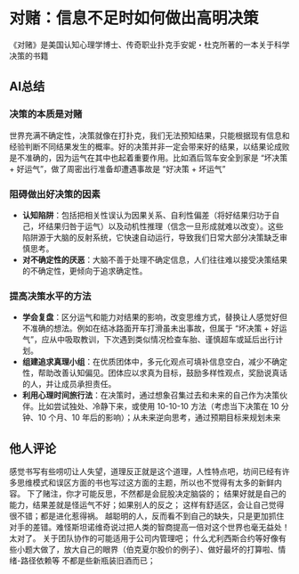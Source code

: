 # 对赌：信息不足时如何做出高明决策

《对赌》是美国认知心理学博士、传奇职业扑克手安妮・杜克所著的一本关于科学决策的书籍

## AI总结

### 决策的本质是对赌

世界充满不确定性，决策就像在打扑克，我们无法预知结果，只能根据现有信息和经验判断不同结果发生的概率。好的决策并非一定会带来好的结果，以结果论成败是不准确的，因为运气在其中也起着重要作用。比如酒后驾车安全到家是 “坏决策 + 好运气”，做了周密出行准备却遭遇事故是 “好决策 + 坏运气”

### 阻碍做出好决策的因素

- **认知陷阱**：包括把相关性误认为因果关系、自利性偏差（将好结果归功于自己，坏结果归咎于运气）以及动机性推理（信念一旦形成就难以改变）。这些陷阱源于大脑的反射系统，它快速自动运行，导致我们日常大部分决策缺乏审慎思考。
- **对不确定性的厌恶**：大脑不善于处理不确定信息，人们往往难以接受决策结果的不确定性，更倾向于追求确定性。

### 提高决策水平的方法

- **学会复盘**：区分运气和能力对结果的影响，改变思维方式，替换让人感觉好但不准确的想法。例如在结冰路面开车打滑虽未出事故，但属于 “坏决策 + 好运气”，应从中吸取教训，下次遇到类似情况检查车胎、谨慎超车或延后出行计划。
- **组建追求真理小组**：在优质团体中，多元化观点可填补信息空白，减少不确定性，帮助改善认知偏见。团体应以求真为目标，鼓励多样性观点，奖励说真话的人，并让成员承担责任。
- **利用心理时间旅行法**：在决策时，通过想象召集过去和未来的自己作为决策伙伴。比如尝试独处、冷静下来，或使用 10-10-10 方法（考虑当下决策在 10 分钟、10 个月、10 年后的影响）；从未来逆向思考，通过预期目标来规划未来

## 他人评论

感觉书写有些唠叨让人失望，道理反正就是这个道理，人性特点吧，坊间已经有许多思维模式和误区方面的书也写过这方面的主题，所以也不觉得有太多的新鲜内容。 下了赌注，你才可能反思，不然都是会屁股决定脑袋的； 结果好就是自己的能力，结果差就是怪运气不好；如果别人的反之； 这样有舒适区，会让自己觉得很不错；都是进化惹得祸。 越聪明的人，反而看不到自己的缺失，只是更加抓住对手的差错。难怪斯坦诺维奇说过把人类的智商提高一倍对这个世界也毫无益处！太对了。 关于团队协作的可能适用于公司内管理吧； 什么尤利西斯合约等好像有些小题大做了，放大自己的眼界（伯克夏尔股价的例子）、做好最坏的打算啦、情绪-路径依赖等 不都是些新瓶装旧酒而已；